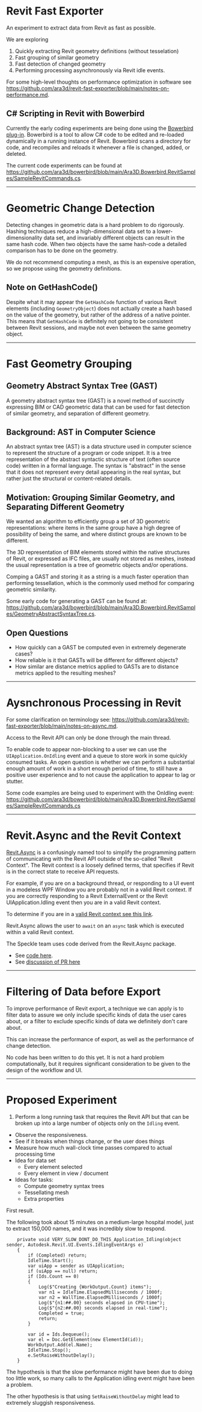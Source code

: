 # Revit Fast Exporter 

An experiment to extract data from Revit as fast as possible.

We are exploring

  1. Quickly extracting Revit geometry definitions (without tesselation)
  2. Fast grouping of similar geometry
  3. Fast detection of changed geometry
  4. Performing processing asynchronously via Revit idle events.   

For some high-level thoughts on performance optimization in software see https://github.com/ara3d/revit-fast-exporter/blob/main/notes-on-performance.md.

## C# Scripting in Revit with Bowerbird 

Currently the early coding experiments are being done using the [Bowerbird plug-in](https://github.com/ara3d/bowerbird).
Bowerbird is a tool to allow C# code to be edited and re-loaded dynamically in a running instance of Revit. 
Bowerbird scans a directory for code, and recompiles and reloads it whenever a file is changed, added, or deleted.    

The current code experiments can be found at https://github.com/ara3d/bowerbird/blob/main/Ara3D.Bowerbird.RevitSamples/SampleRevitCommands.cs.

---
# Geometric Change Detection

Detecting changes in geometric data is a hard problem to do rigorously. Hashing techniques reduce a high-dimensional data set to a lower-dimensionality data set,
and invariably different objects can result in the same hash code. When two objects have the same hash-code a detailed comparison has to be done on the geometry. 

We do not recommend computing a mesh, as this is an expensive operation, so we propose using the geometry definitions.  

## Note on GetHashCode()

Despite what it may appear the `GetHashCode` function of various Revit elements (including `GeometryObject`) does not actually create a hash based on the value of the geometry, but rather of 
the address of a native pointer. This means that `GetHashCode` is definitely not going to be consistent between Revit sessions, and maybe not even between the same geometry object. 

---
# Fast Geometry Grouping

## Geometry Abstract Syntax Tree (GAST)

A geometry abstract syntax tree (GAST) is a novel method of succinctly expressing BIM or CAD geometric data that can be used for fast detection of similar geometry, and separation of different geometry.

## Background: AST in Computer Science

An abstract syntax tree (AST) is a data structure used in computer science to represent the structure of a program or code snippet. It is a tree representation of the abstract syntactic structure of text (often source code) written in a formal language. The syntax is "abstract" in the sense that it does not represent every detail appearing in the real syntax, but rather just the structural or content-related details.

## Motivation: Grouping Similar Geometry, and Separating Different Geometry

We wanted an algorithm to efficiently group a set of 3D geometric representations: where items in the same group have a high degree of possibility of being the same, and where distinct groups are known to be different.

The 3D representation of BIM elements stored within the native structures of Revit, or expressed as IFC files, are usually not stored as meshes, instead the usual representation is a tree of geometric objects and/or operations.

Comping a GAST and storing it as a string is a much faster operation than performing tessellation, which is the commonly used method for comparing geometric similarity.

Some early code for generating a GAST can be found at: https://github.com/ara3d/bowerbird/blob/main/Ara3D.Bowerbird.RevitSamples/GeometryAbstractSyntaxTree.cs.

## Open Questions

* How quickly can a GAST be computed even in extremely degenerate cases?
* How reliable is it that GASTs will be different for different objects?
* How similar are distance metrics applied to GASTs are to distance metrics applied to the resulting meshes?   

---
# Aysnchronous Processing in Revit

For some clarification on terminology see: https://github.com/ara3d/revit-fast-exporter/blob/main/notes-on-async.md.

Access to the Revit API can only be done through the main thread.

To enable code to appear non-blocking to a user we can use the `UIApplication.OnIdling` event and a queue to store work in some quickly consumed tasks.
An open question is whether we can perform a substantial enough amount of work in a short enough period of time, to still have a positive user experience 
and to not cause the application to appear to lag or stutter. 

Some code examples are being used to experiment with the OnIdling event: https://github.com/ara3d/bowerbird/blob/main/Ara3D.Bowerbird.RevitSamples/SampleRevitCommands.cs

---
# Revit.Async and the Revit Context 

[Revit.Async](https://github.com/KennanChan/Revit.Async) is a confusingly named tool to simplify the programming pattern of communicating with the Revit API outside of the so-called "Revit Context".
The Revit context is a loosely defined terms, that specifies if Revit is in the correct state to receive API requests. 

For example, if you are on a background thread, or responding to a UI event in a modeless WPF Window you are probably not in a valid Revit context. 
If you are correctly responding to a Revit ExternalEvent or the Revit UIApplication.Idling event then you are in a valid Revit context.   

To determine if you are in a [valid Revit context see this link](https://forums.autodesk.com/t5/revit-api-forum/how-to-know-if-revit-api-is-in-context/td-p/12574320).  

Revit.Async allows the user to `await` on an `async` task which is executed within a valid Revit context. 

The Speckle team uses code derived from the Revit.Async package. 

* See [code here](https://github.com/specklesystems/speckle-sharp/blob/main/ConnectorRevit/RevitSharedResources/Models/APIContext.cs).
* See [discussion of PR here](https://github.com/specklesystems/speckle-sharp/pull/2825)

---
# Filtering of Data before Export 

To improve performance of Revit export, a technique we can apply is to filter data to assure we only include specific kinds of data the user cares about, 
or a filter to exclude specific kinds of data we definitely don't care about.

This can increase the performance of export, as well as the performance of change detection.

No code has been written to do this yet. It is not a hard problem computationally, but it requires significant consideration to be given 
to the design of the workflow and UI. 

---
# Proposed Experiment

1. Perform a long running task that requires the Revit API but that can be broken up into a large number of objects only on the `Idling` event.
  * Observe the responsiveness.
  * See if it breaks when things change, or the user does things
  * Measure how much wall-clock time passes compared to actual processing time
  * Idea for data set
    * Every element selected
    * Every element in view / document
  * Ideas for tasks:
    * Compute geometry syntax trees
    * Tessellating mesh
    * Extra properties
    
First result.

The following took about 15 minutes on a medium-large hospital model, just to extract 150,000 names, and it was incredibly slow to respond. 

```
    private void VERY_SLOW_DONT_DO_THIS_Application_Idling(object sender, Autodesk.Revit.UI.Events.IdlingEventArgs e)
    {
        if (Completed) return;
        IdleTime.Start();
        var uiApp = sender as UIApplication;
        if (uiApp == null) return;
        if (Ids.Count == 0)
        {
            Log($"Creating {WorkOutput.Count} items");
            var n1 = IdleTime.ElapsedMilliseconds / 1000f;
            var n2 = WallTime.ElapsedMilliseconds / 1000f;
            Log($"{n1:##.00} seconds elapsed in CPU-time");
            Log($"{n2:##.00} seconds elapsed in real-time");
            Completed = true;
            return;
        }

        var id = Ids.Dequeue();
        var el = Doc.GetElement(new ElementId(id));
        WorkOutput.Add(el.Name);
        IdleTime.Stop();
        e.SetRaiseWithoutDelay();
    }
```

The hypothesis is that the slow performance might have been due to doing too little work, so many calls to the Application idling event might have been a problem. 

The other hypothesis is that using `SetRaiseWithoutDelay` might lead to extremely sluggish responsiveness. 



